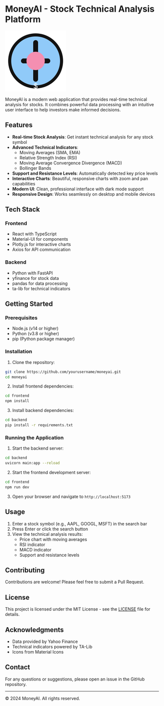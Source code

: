 # MoneyAI - Stock Technical Analysis Platform

![MoneyAI Logo](frontend/public/favicon.svg)

MoneyAI is a modern web application that provides real-time technical analysis for stocks. It combines powerful data processing with an intuitive user interface to help investors make informed decisions.

## Features

- **Real-time Stock Analysis**: Get instant technical analysis for any stock symbol
- **Advanced Technical Indicators**:
  - Moving Averages (SMA, EMA)
  - Relative Strength Index (RSI)
  - Moving Average Convergence Divergence (MACD)
  - Bollinger Bands
- **Support and Resistance Levels**: Automatically detected key price levels
- **Interactive Charts**: Beautiful, responsive charts with zoom and pan capabilities
- **Modern UI**: Clean, professional interface with dark mode support
- **Responsive Design**: Works seamlessly on desktop and mobile devices

## Tech Stack

### Frontend
- React with TypeScript
- Material-UI for components
- Plotly.js for interactive charts
- Axios for API communication

### Backend
- Python with FastAPI
- yfinance for stock data
- pandas for data processing
- ta-lib for technical indicators

## Getting Started

### Prerequisites
- Node.js (v14 or higher)
- Python (v3.8 or higher)
- pip (Python package manager)

### Installation

1. Clone the repository:
```bash
git clone https://github.com/yourusername/moneyai.git
cd moneyai
```

2. Install frontend dependencies:
```bash
cd frontend
npm install
```

3. Install backend dependencies:
```bash
cd backend
pip install -r requirements.txt
```

### Running the Application

1. Start the backend server:
```bash
cd backend
uvicorn main:app --reload
```

2. Start the frontend development server:
```bash
cd frontend
npm run dev
```

3. Open your browser and navigate to `http://localhost:5173`

## Usage

1. Enter a stock symbol (e.g., AAPL, GOOGL, MSFT) in the search bar
2. Press Enter or click the search button
3. View the technical analysis results:
   - Price chart with moving averages
   - RSI indicator
   - MACD indicator
   - Support and resistance levels

## Contributing

Contributions are welcome! Please feel free to submit a Pull Request.

## License

This project is licensed under the MIT License - see the [LICENSE](LICENSE) file for details.

## Acknowledgments

- Data provided by Yahoo Finance
- Technical indicators powered by TA-Lib
- Icons from Material Icons

## Contact

For any questions or suggestions, please open an issue in the GitHub repository.

---

© 2024 MoneyAI. All rights reserved. 